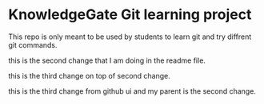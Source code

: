 # KnowledgeGate Git learning project

This repo is only meant to be used by students to learn git and try diffrent git commands.

this is the second change that I am doing in the readme file.

this is the third change on top of second change.

this is the third change from github ui and my parent is the second change.
